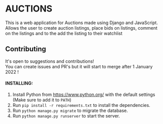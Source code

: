 # AUCTIONS

This is a web application for Auctions made using Django and JavaScript.  
Allows the user to create auction listings, place bids on listings, comment on the listings and to the add the listing to their watchlist

## Contributing

It's open to suggestions and contributions!  
You can create issues and PR's but it will start to merge after 1 January 2022 !

#### INSTALLING:  
1. Install Python from https://www.python.org/ with the default settings (Make sure to add it to `PATH`)
2. Run `pip install -r requirements.txt` to install the dependencies.
3. Run `python manage.py migrate` to migrate the database.
4. Run `python manage.py runserver` to start the server.
